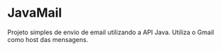 # JavaMail
Projeto simples de envio de email utilizando a API Java. Utiliza o Gmail como host das mensagens.
